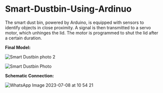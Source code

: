 # Smart-Dustbin-Using-Ardinuo
The smart dust bin, powered by Arduino, is equipped with sensors to identify objects in close proximity. 
A signal is then transmitted to a servo motor, which unhinges the lid. The motor is programmed to shut the lid after a certain duration.

**Final Model:**

![Smart Dustbin photo 2](https://github.com/Sakshi-2707/Smart-Dustbin-Using-Ardinuo/assets/127045654/cb4d80d8-88dd-4d95-b5a0-e4ef843836f7)

![Smart Dustbin Photo](https://github.com/Sakshi-2707/Smart-Dustbin-Using-Ardinuo/assets/127045654/3773d78c-6af6-4794-8e7b-121b64a85b1b)

**Schematic Connection:**

![WhatsApp Image 2023-07-08 at 10 54 21](https://github.com/Sakshi-2707/Smart-Dustbin-Using-Ardinuo/assets/127045654/130b807e-b78b-48bc-ae84-b41a5e85477c)
